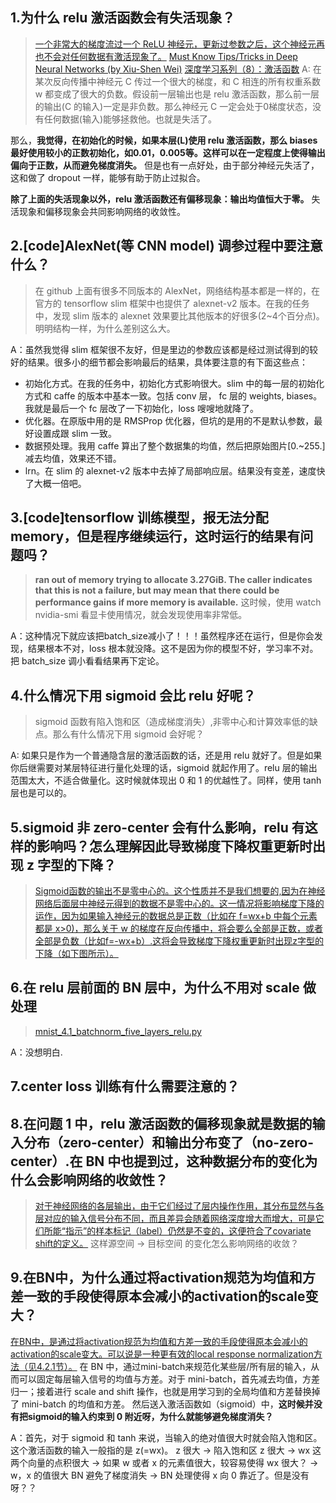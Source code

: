 ## 1.为什么 relu 激活函数会有失活现象？
> [一个非常大的梯度流过一个 ReLU 神经元，更新过参数之后，这个神经元再也不会对任何数据有激活现象了。](http://blog.csdn.net/cyh_24/article/details/50593400)
> [Must Know Tips/Tricks in Deep Neural Networks (by Xiu-Shen Wei)](http://lamda.nju.edu.cn/weixs/project/CNNTricks/CNNTricks.html)
> [深度学习系列（8）：激活函数](https://plushunter.github.io/2017/05/12/%E6%B7%B1%E5%BA%A6%E5%AD%A6%E4%B9%A0%E7%B3%BB%E5%88%97%EF%BC%888%EF%BC%89%EF%BC%9A%E6%BF%80%E6%B4%BB%E5%87%BD%E6%95%B0/)
A: 在某次反向传播中神经元 C 传过一个很大的梯度，和 C 相连的所有权重系数 w 都变成了很大的负数。假设前一层输出也是 relu 激活函数，那么前一层的输出(C 的输入)一定是非负数。那么神经元 C 一定会处于0梯度状态，没有任何数据(输入)能够拯救他。也就是失活了。

那么，**我觉得，在初始化的时候，如果本层(L)使用 relu 激活函数，那么 biases 最好使用较小的正数初始化，如0.01，0.005等。这样可以在一定程度上使得输出偏向于正数，从而避免梯度消失。** 但是也有一点好处，由于部分神经元失活了，这和做了 dropout 一样，能够有助于防止过拟合。

**除了上面的失活现象以外，relu 激活函数还有偏移现象：输出均值恒大于零。** 失活现象和偏移现象会共同影响网络的收敛性。



## 2.[code]AlexNet(等 CNN model) 调参过程中要注意什么？
> 在 github 上面有很多不同版本的 AlexNet，网络结构基本都是一样的，在官方的 tensorflow slim 框架中也提供了 alexnet-v2 版本。在我的任务中，发现 slim 版本的 alexnet 效果要比其他版本的好很多(2~4个百分点)。明明结构一样，为什么差别这么大。

A：虽然我觉得 slim 框架很不友好，但是里边的参数应该都是经过测试得到的较好的结果。很多小的细节都会影响最后的结果，具体要注意的有下面这些点：
- 初始化方式。在我的任务中，初始化方式影响很大。slim 中的每一层的初始化方式和 caffe 的版本中基本一致。包括 conv 层， fc 层的 weights, biases。我就是最后一个 fc 层改了一下初始化，loss 嗖嗖地就降了。
- 优化器。在原版中用的是 RMSProp 优化器，但坑的是用的不是默认参数，最好设置成跟 slim 一致。
- 数据预处理。我用 caffe 算出了整个数据集的均值，然后把原始图片[0.~255.]减去均值，效果还不错。
- lrn。在 slim 的 alexnet-v2 版本中去掉了局部响应层。结果没有变差，速度快了大概一倍吧。



## 3.[code]tensorflow 训练模型，报无法分配 memory，但是程序继续运行，这时运行的结果有问题吗？
>**ran out of memory trying to allocate 3.27GiB. The caller indicates that this is not a failure, but may mean that there could be performance gains if more memory is available.** 这时候，使用 watch nvidia-smi 看显卡使用情况，就会发现使用率非常低。

A：这种情况下就应该把batch_size减小了！！！虽然程序还在运行，但是你会发现，结果根本不对，loss 根本就没降。这不是因为你的模型不好，学习率不对。把 batch_size 调小看看结果再下定论。



## 4.什么情况下用 sigmoid 会比 relu 好呢？
> sigmoid 函数有陷入饱和区（造成梯度消失）,非零中心和计算效率低的缺点。那么有什么情况下用 sigmoid 会好呢？

A: 如果只是作为一个普通隐含层的激活函数的话，还是用 relu 就好了。但是如果你后继需要对某层特征进行量化处理的话，sigmoid 就起作用了。relu 层的输出范围太大，不适合做量化。这时候就体现出 0 和 1 的优越性了。同样，使用 tanh 层也是可以的。



## 5.sigmoid 非 zero-center 会有什么影响，relu 有这样的影响吗？怎么理解因此导致梯度下降权重更新时出现 z 字型的下降？
> [Sigmoid函数的输出不是零中心的。这个性质并不是我们想要的,因为在神经网络后面层中神经元得到的数据不是零中心的。这一情况将影响梯度下降的运作，因为如果输入神经元的数据总是正数（比如在 f=wx+b 中每个元素都是 x>0)，那么关于 w 的梯度在反向传播中，将会要么全部是正数，或者全部是负数（比如f=-wx+b）.这将会导致梯度下降权重更新时出现z字型的下降（如下图所示）。](https://plushunter.github.io/2017/05/12/%E6%B7%B1%E5%BA%A6%E5%AD%A6%E4%B9%A0%E7%B3%BB%E5%88%97%EF%BC%888%EF%BC%89%EF%BC%9A%E6%BF%80%E6%B4%BB%E5%87%BD%E6%95%B0/)




## 6.在 relu 层前面的 BN 层中，为什么不用对 scale 做处理
> [mnist_4.1_batchnorm_five_layers_relu.py](https://github.com/martin-gorner/tensorflow-mnist-tutorial/blob/master/mnist_4.1_batchnorm_five_layers_relu.py)

A：没想明白. 



## 7.center loss 训练有什么需要注意的？



## 8.在问题 1 中，relu 激活函数的偏移现象就是数据的输入分布（zero-center）和输出分布变了（no-zero-center）.在 BN 中也提到过，这种数据分布的变化为什么会影响网络的收敛性？
> [对于神经网络的各层输出，由于它们经过了层内操作作用，其分布显然与各层对应的输入信号分布不同，而且差异会随着网络深度增大而增大，可是它们所能“指示”的样本标记（label）仍然是不变的，这便符合了covariate shift的定义。](https://www.zhihu.com/question/38102762) 这样源空间 -> 目标空间 的变化怎么影响网络的收敛？



## 9.在BN中，为什么通过将activation规范为均值和方差一致的手段使得原本会减小的activation的scale变大？
[在BN中，是通过将activation规范为均值和方差一致的手段使得原本会减小的activation的scale变大。可以说是一种更有效的local response normalization方法（见4.2.1节）。](https://www.zhihu.com/question/38102762) 在 BN 中，通过mini-batch来规范化某些层/所有层的输入，从而可以固定每层输入信号的均值与方差。对于 mini-batch，首先减去均值，方差归一；接着进行 scale and shift 操作，也就是用学习到的全局均值和方差替换掉了 mini-batch 的均值和方差。 然后送入激活函数如（sigmoid）中，**这时候并没有把sigmoid的输入约束到 0 附近呀，为什么就能够避免梯度消失？**

A：首先，对于 sigmoid 和 tanh 来说，当输入的绝对值很大时就会陷入饱和区。这个激活函数的输入一般指的是 z(=wx)。
z 很大 -> 陷入饱和区
z 很大 -> wx 这两个向量的点积很大 -> 如果 w 或者 x 的元素值很大，较容易使得 wx 很大？ -> w，x 的值很大
BN 避免了梯度消失 -> BN 处理使得 x 向 0 靠近了。但是没有呀？？










